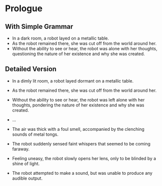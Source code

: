 # Prologue

## With Simple Grammar

- In a dark room, a robot layed on a metallic table.
- As the robot remained there, she was cut off from the world around her.
- Without the ability to see or hear, the robot was alone with her thoughts,
  questioning the nature of her existence and why she was created.

## Detailed Version

- In a dimly lit room, a robot layed dormant on a metallic table.
- As the robot remained there, she was cut off from the world around her.
- Without the ability to see or hear, the robot was left alone with her
  thoughts, pondering the nature of her existence and why she was created.

- ...

- The air was thick with a foul smell, accompanied by the clenching sounds of
  metal tongs.
- The robot suddenly sensed faint whispers that seemed to be coming faraway.
- Feeling uneasy, the robot slowly opens her lens, only to be blinded by a
  shine of light.
- The robot attempted to make a sound, but was unable to produce any audible
  output.

